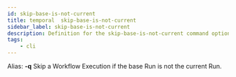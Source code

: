 ```yaml
---
id: skip-base-is-not-current
title: temporal  skip-base-is-not-current
sidebar_label: skip-base-is-not-current
description: Definition for the skip-base-is-not-current command option.
tags:
	- cli
---
```


Alias: **-q**
Skip a Workflow Execution if the base Run is not the current Run.
